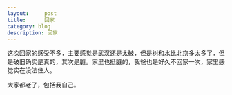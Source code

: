 ```yaml
---
layout:     post
title:      回家
category: blog
description: 回家
---
```

这次回家的感受不多，主要感觉是武汉还是太破，但是树和水比北京多太多了，但是破旧确实是真的，其次是脏。家里也挺脏的，我爸也是好久不回家一次，家里感觉实在没法住人。

大家都老了，包括我自己。